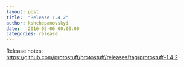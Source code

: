 ```yaml
---
layout: post
title:  "Release 1.4.2"
author: kshchepanovskyi
date:   2016-05-06 00:00:00
categories: release
---
```


Release notes: <https://github.com/protostuff/protostuff/releases/tag/protostuff-1.4.2>

